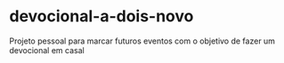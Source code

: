 # devocional-a-dois-novo
Projeto pessoal para marcar futuros eventos com o objetivo de fazer um devocional em casal
